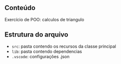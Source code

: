 ## Conteúdo

Exercício de POO: calculos de triangulo

## Estrutura do arquivo

- `src`: pasta contendo os recursos da classe principal
- `lib`: pasta contendo dependencias
- `.vscode`: configurações .json